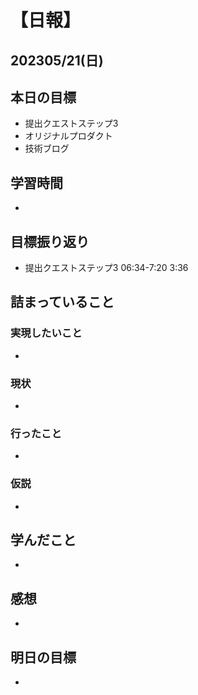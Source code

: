 # 【日報】
## 202305/21(日)
## 本日の目標
- 提出クエストステップ3  
- オリジナルプロダクト
- 技術ブログ
## 学習時間
- 

## 目標振り返り
- 提出クエストステップ3 06:34-7:20 3:36

## 詰まっていること
### 実現したいこと 
- 
### 現状
- 
### 行ったこと 
- 
### 仮説
- 

## 学んだこと
- 

## 感想
- 

## 明日の目標
- 


